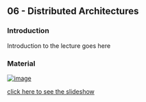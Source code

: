 ## 06 - Distributed Architectures

### Introduction

Introduction to the lecture goes here

### Material

[![image](https://github.com/user-attachments/assets/4252ff22-bde1-400c-ab63-722c3ce09d57)](https://docs.google.com/presentation/d/e/2PACX-1vR3irgI0l4lBOIe3f4UZxTIP_MWItdWJXLD46Pi21yHm5TgCAQDxOCDPpnimJJIP-aHWt7fFi8sBiE7/embed?start=false&loop=false&delayms=3000)

[click here to see the slideshow](https://docs.google.com/presentation/d/e/2PACX-1vR3irgI0l4lBOIe3f4UZxTIP_MWItdWJXLD46Pi21yHm5TgCAQDxOCDPpnimJJIP-aHWt7fFi8sBiE7/embed?start=false&loop=false&delayms=3000)
